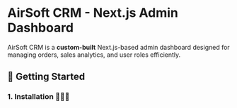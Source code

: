 # AirSoft CRM - Next.js Admin Dashboard

AirSoft CRM is a **custom-built** Next.js-based admin dashboard designed for managing orders, sales analytics, and user roles efficiently.

## 🚀 **Getting Started**

### **1. Installation** 👨🏻‍💻
